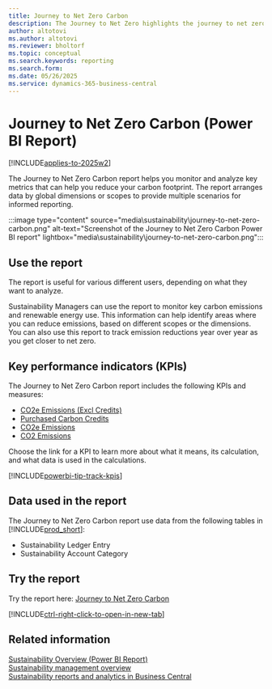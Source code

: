 ```yaml
---
title: Journey to Net Zero Carbon
description: The Journey to Net Zero highlights the journey to net zero within an organization.
author: altotovi
ms.author: altotovi
ms.reviewer: bholtorf
ms.topic: conceptual
ms.search.keywords: reporting
ms.search.form: 
ms.date: 05/26/2025
ms.service: dynamics-365-business-central
---
```


# Journey to Net Zero Carbon (Power BI Report)

[!INCLUDE[applies-to-2025w2](includes/2025_releasewave1.md)]

The Journey to Net Zero Carbon report helps you monitor and analyze key metrics that can help you reduce your carbon footprint. The report arranges data by global dimensions or scopes to provide multiple scenarios for informed reporting.

:::image type="content" source="media\sustainability\journey-to-net-zero-carbon.png" alt-text="Screenshot of the Journey to Net Zero Carbon Power BI report" lightbox="media\sustainability\journey-to-net-zero-carbon.png":::

## Use the report

The report is useful for various different users, depending on what they want to analyze.

Sustainability Managers can use the report to monitor key carbon emissions and renewable energy use. This information can help identify areas where you can reduce emissions, based on different scopes or the dimensions. You can also use this report to track emission reductions year over year as you get closer to net zero.

## Key performance indicators (KPIs)

The Journey to Net Zero Carbon report includes the following KPIs and measures:

- [CO2e Emissions (Excl Credits)](sustainability-powerbi-kpis.md#co2e-emissions-excl-credits)
- [Purchased Carbon Credits](sustainability-powerbi-kpis.md#purchased-carbon-credits)
- [CO2e Emissions](sustainability-powerbi-kpis.md#co2e-emissions)
- [CO2 Emissions](sustainability-powerbi-kpis.md#co2-emissions)

Choose the link for a KPI to learn more about what it means, its calculation, and what data is used in the calculations.

[!INCLUDE[powerbi-tip-track-kpis](includes/powerbi-tip-track-kpis.md)]

## Data used in the report

The Journey to Net Zero Carbon report use data from the following tables in [!INCLUDE[prod_short](includes/prod_short.md)]:

- Sustainability Ledger Entry
- Sustainability Account Category

## Try the report

Try the report here: [Journey to Net Zero Carbon](https://businesscentral.dynamics.com?page=37090)

[!INCLUDE[ctrl-right-click-to-open-in-new-tab](includes/ctrl-right-click-to-open-in-new-tab.md)]

## Related information

[Sustainability Overview (Power BI Report)](sustainability-powerbi-sustainability-overview.md)  
[Sustainability management overview](finance-manage-sustainability.md)  
[Sustainability reports and analytics in Business Central](sustainability-reports.md)  
